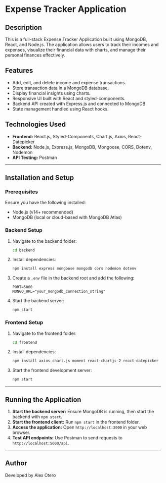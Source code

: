 # Expense Tracker Application

## Description
This is a full-stack Expense Tracker Application built using MongoDB, React, and Node.js. The application allows users to track their incomes and expenses, visualize their financial data with charts, and manage their personal finances effectively.

## Features
- Add, edit, and delete income and expense transactions.
- Store transaction data in a MongoDB database.
- Display financial insights using charts.
- Responsive UI built with React and styled-components.
- Backend API created with Express.js and connected to MongoDB.
- State management handled using React hooks.

## Technologies Used
- **Frontend:** React.js, Styled-Components, Chart.js, Axios, React-Datepicker
- **Backend:** Node.js, Express.js, MongoDB, Mongoose, CORS, Dotenv, Nodemon
- **API Testing:** Postman

---

## Installation and Setup
### Prerequisites
Ensure you have the following installed:
- Node.js (v14+ recommended)
- MongoDB (local or cloud-based with MongoDB Atlas)

### Backend Setup
1. Navigate to the backend folder:
   ```sh
   cd backend
   ```
2. Install dependencies:
   ```sh
   npm install express mongoose mongodb cors nodemon dotenv
   ```
3. Create a `.env` file in the backend root and add the following:
   ```env
   PORT=5000
   MONGO_URL="your_mongodb_connection_string"
   ```
4. Start the backend server:
   ```sh
   npm start
   ```

### Frontend Setup
1. Navigate to the frontend folder:
   ```sh
   cd frontend
   ```
2. Install dependencies:
   ```sh
   npm install axios chart.js moment react-chartjs-2 react-datepicker styled-components
   ```
3. Start the frontend development server:
   ```sh
   npm start
   ```

---

## Running the Application
1. **Start the backend server:** Ensure MongoDB is running, then start the backend with `npm start`.
2. **Start the frontend client:** Run `npm start` in the frontend folder.
3. **Access the application:** Open `http://localhost:3000` in your web browser.
4. **Test API endpoints:** Use Postman to send requests to `http://localhost:5000/api`.

---

## Author
Developed by Alex Otero
